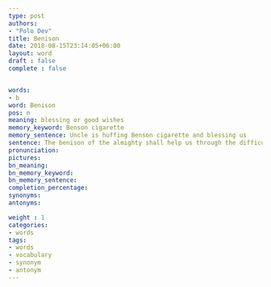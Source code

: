 ```yaml
---
type: post
authors:
- "Polo Dev"
title: Benison
date: 2018-08-15T23:14:05+06:00
layout: word
draft : false
complete : false


words:
- b
word: Benison
pos: n
meaning: blessing or good wishes
memory_keyword: Benson cigarette
memory_sentence: Uncle is huffing Benson cigarette and blessing us
sentence: The benison of the almighty shall help us through the difficult times.
pronunciation:
pictures:
bn_meaning: 
bn_memory_keyword: 
bn_memory_sentence:
completion_percentage:
synonyms:
antonyms:

weight : 1
categories:
- words
tags:
- words
- vocabulary
- synonym
- antonym
---
```

